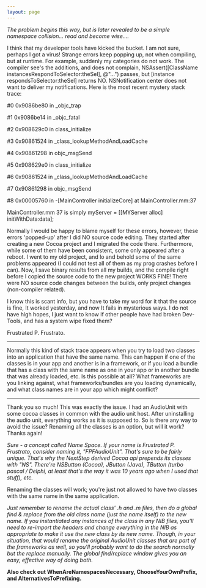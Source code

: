 ```yaml
---
layout: page
---
```


*The problem begins this way, but is later revealed to be a simple namespace collision... read and become wise....*

I think that my developer tools have kicked the bucket. I am not sure, perhaps I got a virus! Strange errors keep popping up, not when compiling, but at runtime. For example, suddenly my categories do not work. The compiler see's the additions, and does not complain,     NSAssert([ClassName instancesRespondToSelector:theSel], @"...") passes, but     [instance respondsToSelector:theSel] returns NO. NSNotification center does not want to deliver my notifications. Here is the most recent mystery stack trace:

#0	0x9086be80 in _objc_trap

#1	0x9086be14 in _objc_fatal

#2	0x908629c0 in class_initialize

#3	0x90861524 in _class_lookupMethodAndLoadCache

#4	0x90861298 in objc_msgSend

#5	0x908629e0 in class_initialize

#6	0x90861524 in _class_lookupMethodAndLoadCache

#7	0x90861298 in objc_msgSend

#8	0x00005760 in -[MainController initializeCore] at MainController.mm:37


MainController.mm 37 is simply     myServer = [[MYServer alloc] initWithData:data];

Normally I would be happy to blame myself for these errors, however, these errors 'popped-up' after I did NO source code editing. They started after creating a new Cocoa project and I migrated the code there. Furthermore, while some of them have been consistent, some only appeared after a reboot. I went to my old project, and lo and behold some of the same problems appeared (I could not test all of them as my prog crashes before I can). Now, I save binary results from all my builds, and the compile right before I copied the source code to the new project WORKS FINE! There were NO source code changes between the builds, only project changes (non-compiler related).

I know this is scant info, but you have to take my word for it that the source is fine, It worked yesterday, and now It fails in mysterious ways. I do not have high hopes, I just want to know if other people have had broken Dev-Tools, and has a system wipe fixed them?

Frustrated P. Frustrato.

----

Normally this kind of stack trace appears when you try to load two classes into an application that have the same name. This can happen if one of the classes is in your app and another is in a framework, or if you load a bundle that has a class with the same name as one in your app or in another bundle that was already loaded, etc. Is this possible at all? What frameworks are you linking against, what frameworks/bundles are you loading dynamically, and what class names are in your app which might conflict?

----

Thank you so much! This was exactly the issue. I had an AudioUnit with some cocoa classes in common with the audio unit host. After uninstalling the audio unit, everything works as it is supposed to. So is there any way to avoid the issue? Renaming all the classes is an option, but will it work? Thanks again!

*Sure - a concept called Name Space. If your name is Frustrated P. Frustrato, consider naming it, "FPFAudioUnit". That's sure to be fairly unique. That's why the NextStep derived Cocoa api prepends its classes with "NS". There're NSButton (Cocoa), JButton (Java), TButton (turbo pascal / Delphi, at least that's the way it was 10 years ago when I used that stuff), etc.*

Renaming the classes will work; you're just not allowed to have two classes with the same name in the same application.

*Just remember to rename the actual class' .h and .m files, then do a global find & replace from the old class name (just the name itself) to the new name. If you instantiated any instances of the class in any NIB files, you'll need to re-import the headers and change everything in the NIB as appropriate to make it use the new class by its new name. Though, in your situation, that would rename the original AudioUnit classes that are part of the frameworks as well, so you'll probably want to do the search normally but the replace manually. The global find/replace window gives you an easy, effective way of doing both.*

**Also check out WhenAreNamespacesNecessary, ChooseYourOwnPrefix, and AlternativesToPrefixing.**
